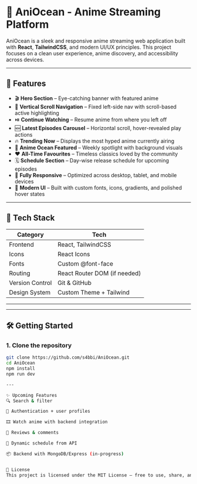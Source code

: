 # 🌊 AniOcean - Anime Streaming Platform

AniOcean is a sleek and responsive anime streaming web application built with **React**, **TailwindCSS**, and modern UI/UX principles. This project focuses on a clean user experience, anime discovery, and accessibility across devices.

---

## 🚀 Features

- 🎬 **Hero Section** – Eye-catching banner with featured anime
- 🧭 **Vertical Scroll Navigation** – Fixed left-side nav with scroll-based active highlighting
- ⏯️ **Continue Watching** – Resume anime from where you left off
- 🆕 **Latest Episodes Carousel** – Horizontal scroll, hover-revealed play actions
- 🔥 **Trending Now** – Displays the most hyped anime currently airing
- 🌟 **Anime Ocean Featured** – Weekly spotlight with background visuals
- ❤️ **All-Time Favourites** – Timeless classics loved by the community
- 🗓️ **Schedule Section** – Day-wise release schedule for upcoming episodes
- 📱 **Fully Responsive** – Optimized across desktop, tablet, and mobile devices
- 🎨 **Modern UI** – Built with custom fonts, icons, gradients, and polished hover states

---

## 🧰 Tech Stack

| Category       | Tech                     |
|----------------|--------------------------|
| Frontend       | React, TailwindCSS       |
| Icons          | React Icons              |
| Fonts          | Custom @font-face        |
| Routing        | React Router DOM (if needed) |
| Version Control| Git & GitHub             |
| Design System  | Custom Theme + Tailwind  |

---


---

## 🛠️ Getting Started

### 1. Clone the repository

```bash
git clone https://github.com/s4bbi/AniOcean.git
cd AniOcean
npm install
npm run dev

---

✨ Upcoming Features
🔍 Search & filter

🔐 Authentication + user profiles

🎞️ Watch anime with backend integration

💬 Reviews & comments

📅 Dynamic schedule from API

📦 Backend with MongoDB/Express (in-progress)


📄 License
This project is licensed under the MIT License — free to use, share, and modify.